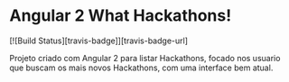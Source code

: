 # Angular 2 What Hackathons!
[![Build Status][travis-badge]][travis-badge-url]

Projeto criado com Angular 2 para listar Hackathons, focado nos usuario que buscam os mais novos Hackathons, com uma interface 
bem atual.


